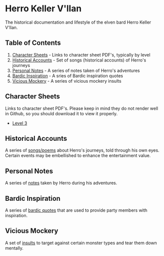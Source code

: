 # Herro Keller V'llan

The historical documentation and lifestyle of the elven bard Herro Keller V'llan.


## Table of Contents
1. [Character Sheets](#character-sheets) - Links to character sheet PDF's, typically by
level
2. [Historical Accounts](#historical-accounts) - Set of songs (historical accounts) of
Herro's journeys
3. [Personal Notes](#personal-notes) - A series of notes taken of Herro's adventures
4. [Bardic Inspiration](#bardic-inspiration) - A sries of Bardic inspiration quotes
5. [Vicious Mockery](#vicious-mockery) - A series of vicious mockery insults


## Character Sheets

Links to character sheet PDF's. Please keep in mind they do not render well in Github,
so you should download it to view it properly.

- [Level 3](https://github.com/prezschaefer/herro/blob/master/character_sheets/herro_keller_vllan_lvl_3.pdf)


## Historical Accounts

A series of [songs/poems](https://github.com/prezschaefer/herro/blob/master/docs/songs/README.md)
about Herro's journeys, told through his own eyes. Certain events may be embellished to
enhance the entertainment value.


## Personal Notes

A series of [notes](https://github.com/prezschaefer/herro/blob/master/notes/README.md) taken by
Herro during his adventures.


## Bardic Inspiration

A series of [bardic quotes](https://github.com/prezschaefer/herro/blob/master/docs/inspirations.md)
that are used to provide party members with inspiration.


## Vicious Mockery

A set of [insults](https://github.com/prezschaefer/herro/blob/master/docs/mockery.md) to
target against certain monster types and tear them down mentally.
